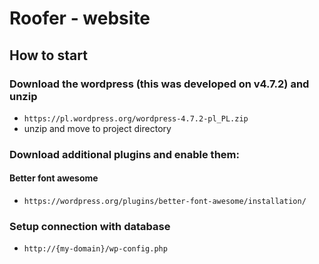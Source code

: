 # Roofer - website

## How to start
### Download the wordpress (this was developed on v4.7.2) and unzip
- ```https://pl.wordpress.org/wordpress-4.7.2-pl_PL.zip```
- unzip and move to project directory
### Download additional plugins and enable them:
#### Better font awesome
- ```https://wordpress.org/plugins/better-font-awesome/installation/```
### Setup connection with database
- ``` http://{my-domain}/wp-config.php ```